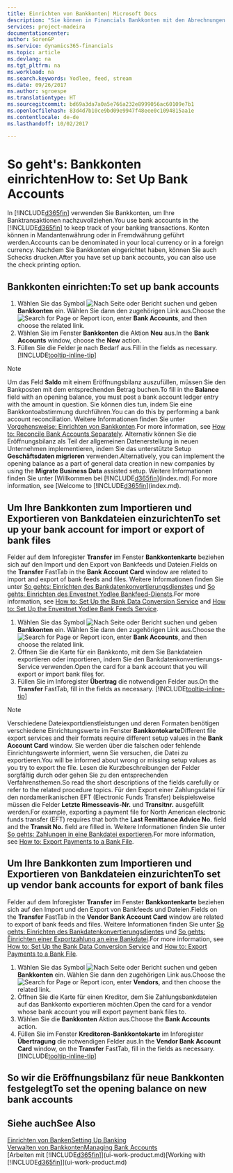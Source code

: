 ```yaml
---
title: Einrichten von Bankkonten| Microsoft Docs
description: "Sie können in Financials Bankkonten mit den Abrechnungen der Bank ausgleichen."
services: project-madeira
documentationcenter: 
author: SorenGP
ms.service: dynamics365-financials
ms.topic: article
ms.devlang: na
ms.tgt_pltfrm: na
ms.workload: na
ms.search.keywords: Yodlee, feed, stream
ms.date: 09/26/2017
ms.author: sgroespe
ms.translationtype: HT
ms.sourcegitcommit: bd69a3da7a0a5e766a232e8999056ac60109e7b1
ms.openlocfilehash: 83d4d7b10ce9bd09e9947f48eee0c1094815aa1e
ms.contentlocale: de-de
ms.lasthandoff: 10/02/2017

---
```

# <a name="how-to-set-up-bank-accounts"></a><span data-ttu-id="877a4-103">So geht's: Bankkonten einrichten</span><span class="sxs-lookup"><span data-stu-id="877a4-103">How to: Set Up Bank Accounts</span></span>
<span data-ttu-id="877a4-104">In [!INCLUDE[d365fin](includes/d365fin_md.md)] verwenden Sie Bankkonten, um Ihre Banktransaktionen nachzuvollziehen.</span><span class="sxs-lookup"><span data-stu-id="877a4-104">You use bank accounts in the [!INCLUDE[d365fin](includes/d365fin_md.md)] to keep track of your banking transactions.</span></span> <span data-ttu-id="877a4-105">Konten können in Mandantenwährung oder in Fremdwährung geführt werden.</span><span class="sxs-lookup"><span data-stu-id="877a4-105">Accounts can be denominated in your local currency or in a foreign currency.</span></span> <span data-ttu-id="877a4-106">Nachdem Sie Bankkonten eingerichtet haben, können Sie auch Schecks drucken.</span><span class="sxs-lookup"><span data-stu-id="877a4-106">After you have set up bank accounts, you can also use the check printing option.</span></span>

## <a name="to-set-up-bank-accounts"></a><span data-ttu-id="877a4-107">Bankkonten einrichten:</span><span class="sxs-lookup"><span data-stu-id="877a4-107">To set up bank accounts</span></span>
1. <span data-ttu-id="877a4-108">Wählen Sie das Symbol ![Nach Seite oder Bericht suchen](media/ui-search/search_small.png "Nach Seite oder Bericht suchen") und geben **Bankkonten** ein. Wählen Sie dann den zugehörigen Link aus.</span><span class="sxs-lookup"><span data-stu-id="877a4-108">Choose the ![Search for Page or Report](media/ui-search/search_small.png "Search for Page or Report icon") icon, enter **Bank Accounts**, and then choose the related link.</span></span>
2. <span data-ttu-id="877a4-109">Wählen Sie im Fenster **Bankkonten** die Aktion **Neu** aus.</span><span class="sxs-lookup"><span data-stu-id="877a4-109">In the **Bank Accounts** window, choose the **New** action.</span></span>
3. <span data-ttu-id="877a4-110">Füllen Sie die Felder je nach Bedarf aus.</span><span class="sxs-lookup"><span data-stu-id="877a4-110">Fill in the fields as necessary.</span></span> [!INCLUDE[tooltip-inline-tip](includes/tooltip-inline-tip_md.md)]

> [!NOTE]
> <span data-ttu-id="877a4-111">Um das Feld **Saldo** mit einem Eröffnungsbilanz auszufüllen, müssen Sie den Bankposten mit dem entsprechenden Betrag buchen.</span><span class="sxs-lookup"><span data-stu-id="877a4-111">To fill in the **Balance** field with an opening balance, you must post a bank account ledger entry with the amount in question.</span></span> <span data-ttu-id="877a4-112">Sie können dies tun, indem Sie eine Bankkontoabstimmung durchführen.</span><span class="sxs-lookup"><span data-stu-id="877a4-112">You can do this by performing a bank account reconciliation.</span></span> <span data-ttu-id="877a4-113">Weitere Informationen finden Sie unter [Vorgehensweise: Einrichten von Bankkonten](bank-how-reconcile-bank-accounts-separately.md).</span><span class="sxs-lookup"><span data-stu-id="877a4-113">For more information, see [How to: Reconcile Bank Accounts Separately](bank-how-reconcile-bank-accounts-separately.md).</span></span> <span data-ttu-id="877a4-114">Alternativ können Sie die Eröffnungsbilanz als Teil der allgemeinen Datenerstellung in neuen Unternehmen implementieren, indem Sie das unterstützte Setup **Geschäftsdaten migrieren** verwenden.</span><span class="sxs-lookup"><span data-stu-id="877a4-114">Alternatively, you can implement the opening balance as a part of general data creation in new companies by using the **Migrate Business Data** assisted setup.</span></span> <span data-ttu-id="877a4-115">Weitere Informationen finden Sie unter [Willkommen bei [!INCLUDE[d365fin](includes/d365fin_md.md)](index.md).</span><span class="sxs-lookup"><span data-stu-id="877a4-115">For more information, see [Welcome to [!INCLUDE[d365fin](includes/d365fin_md.md)](index.md).</span></span>

## <a name="to-set-up-your-bank-account-for-import-or-export-of-bank-files"></a><span data-ttu-id="877a4-116">Um Ihre Bankkonten zum Importieren und Exportieren von Bankdateien einzurichten</span><span class="sxs-lookup"><span data-stu-id="877a4-116">To set up your bank account for import or export of bank files</span></span>
<span data-ttu-id="877a4-117">Felder auf dem Inforegister **Transfer** im Fenster **Bankkontenkarte** beziehen sich auf den Import und den Export von Bankfeeds und Dateien.</span><span class="sxs-lookup"><span data-stu-id="877a4-117">Fields on the **Transfer** FastTab in the **Bank Account Card** window are related to import and export of bank feeds and files.</span></span> <span data-ttu-id="877a4-118">Weitere Informationen finden Sie unter [So gehts: Einrichten des Bankdatenkonvertierungsdienstes](bank-how-setup-bank-data-conversion-service.md) und [So gehts: Einrichten des Envestnet Yodlee Bankfeed-Diensts](bank-how-setup-bank-statement-service.md).</span><span class="sxs-lookup"><span data-stu-id="877a4-118">For more information, see [How to: Set Up the Bank Data Conversion Service](bank-how-setup-bank-data-conversion-service.md) and [How to: Set Up the Envestnet Yodlee Bank Feeds Service](bank-how-setup-bank-statement-service.md).</span></span>

1. <span data-ttu-id="877a4-119">Wählen Sie das Symbol ![Nach Seite oder Bericht suchen](media/ui-search/search_small.png "Nach Seite oder Bericht suchen") und geben **Bankkonten** ein. Wählen Sie dann den zugehörigen Link aus.</span><span class="sxs-lookup"><span data-stu-id="877a4-119">Choose the ![Search for Page or Report](media/ui-search/search_small.png "Search for Page or Report icon") icon, enter **Bank Accounts**, and then choose the related link.</span></span>
2. <span data-ttu-id="877a4-120">Öffnen Sie die Karte für ein Bankkonto, mit dem Sie Bankdateien exportieren oder importieren, indem Sie den Bankdatenkonvertierungs-Service verwenden.</span><span class="sxs-lookup"><span data-stu-id="877a4-120">Open the card for a bank account that you will export or import bank files for.</span></span>
3. <span data-ttu-id="877a4-121">Füllen Sie im Inforegister **Übertrag** die notwendigen Felder aus.</span><span class="sxs-lookup"><span data-stu-id="877a4-121">On the **Transfer** FastTab, fill in the fields as necessary.</span></span> [!INCLUDE[tooltip-inline-tip](includes/tooltip-inline-tip_md.md)]

> [!NOTE]  
>   <span data-ttu-id="877a4-122">Verschiedene Dateiexportdienstleistungen und deren Formaten benötigen verschiedene Einrichtungswerte im Fenster **Bankkontokarte**</span><span class="sxs-lookup"><span data-stu-id="877a4-122">Different file export services and their formats require different setup values in the **Bank Account Card** window.</span></span> <span data-ttu-id="877a4-123">Sie werden über die falschen oder fehlende Einrichtungswerte informiert, wenn Sie versuchen, die Datei zu exportieren.</span><span class="sxs-lookup"><span data-stu-id="877a4-123">You will be informed about wrong or missing setup values as you try to export the file.</span></span> <span data-ttu-id="877a4-124">Lesen die Kurzbeschreibungen der Felder sorgfältig durch oder gehen Sie zu den entsprechenden Verfahrensthemen.</span><span class="sxs-lookup"><span data-stu-id="877a4-124">So read the short descriptions of the fields carefully or refer to the related procedure topics.</span></span> <span data-ttu-id="877a4-125">Für den Export einer Zahlungsdatei für den nordamerikanischen EFT (Electronic Funds Transfer) beispielsweise müssen die Felder **Letzte Rimesseavis-Nr.** und **Transitnr.** ausgefüllt werden.</span><span class="sxs-lookup"><span data-stu-id="877a4-125">For example, exporting a payment file for North American electronic funds transfer (EFT) requires that both the **Last Remittance Advice No.** field and the **Transit No.** field are filled in.</span></span> <span data-ttu-id="877a4-126">Weitere Informationen finden Sie unter [So gehts: Zahlungen in eine Bankdatei exportieren](payables-how-export-payments-bank-file.md).</span><span class="sxs-lookup"><span data-stu-id="877a4-126">For more information, see [How to: Export Payments to a Bank File](payables-how-export-payments-bank-file.md).</span></span>

## <a name="to-set-up-vendor-bank-accounts-for-export-of-bank-files"></a><span data-ttu-id="877a4-127">Um Ihre Bankkonten zum Importieren und Exportieren von Bankdateien einzurichten</span><span class="sxs-lookup"><span data-stu-id="877a4-127">To set up vendor bank accounts for export of bank files</span></span>
<span data-ttu-id="877a4-128">Felder auf dem Inforegister **Transfer** im Fenster **Bankkontenkarte** beziehen sich auf den Import und den Export von Bankfeeds und Dateien.</span><span class="sxs-lookup"><span data-stu-id="877a4-128">Fields on the **Transfer** FastTab in the **Vendor Bank Account Card** window are related to export of bank feeds and files.</span></span> <span data-ttu-id="877a4-129">Weitere Informationen finden Sie unter [So gehts: Einrichten des Bankdatenkonvertierungsdientes](bank-how-setup-bank-data-conversion-service.md) und [So gehts: Einrichten einer Exportzahlung an eine Bankdatei](payables-how-export-payments-bank-file.md).</span><span class="sxs-lookup"><span data-stu-id="877a4-129">For more information, see [How to: Set Up the Bank Data Conversion Service](bank-how-setup-bank-data-conversion-service.md) and [How to: Export Payments to a Bank File](payables-how-export-payments-bank-file.md).</span></span>

1. <span data-ttu-id="877a4-130">Wählen Sie das Symbol ![Nach Seite oder Bericht suchen](media/ui-search/search_small.png "Nach Seite oder Bericht suchen") und geben **Bankkonten** ein. Wählen Sie dann den zugehörigen Link aus.</span><span class="sxs-lookup"><span data-stu-id="877a4-130">Choose the ![Search for Page or Report](media/ui-search/search_small.png "Search for Page or Report icon") icon, enter **Vendors**, and then choose the related link.</span></span>
2. <span data-ttu-id="877a4-131">Öffnen Sie die Karte für einen Kreditor, dem Sie Zahlungsbankdateien auf das Bankkonto exportieren möchten.</span><span class="sxs-lookup"><span data-stu-id="877a4-131">Open the card for a vendor whose bank account you will export payment bank files to.</span></span>
3. <span data-ttu-id="877a4-132">Wählen Sie die **Bankkonten** Aktion aus.</span><span class="sxs-lookup"><span data-stu-id="877a4-132">Choose the **Bank Accounts** action.</span></span>
3. <span data-ttu-id="877a4-133">Füllen Sie im Fenster **Kreditoren-Bankkontokarte** im Inforegister **Übertragung** die notwendigen Felder aus.</span><span class="sxs-lookup"><span data-stu-id="877a4-133">In the **Vendor Bank Account Card** window, on the **Transfer** FastTab, fill in the fields as necessary.</span></span> [!INCLUDE[tooltip-inline-tip](includes/tooltip-inline-tip_md.md)]

## <a name="to-set-the-opening-balance-on-new-bank-accounts"></a><span data-ttu-id="877a4-134">So wir die Eröffnungsbilanz für neue Bankkonten festgelegt</span><span class="sxs-lookup"><span data-stu-id="877a4-134">To set the opening balance on new bank accounts</span></span>


## <a name="see-also"></a><span data-ttu-id="877a4-135">Siehe auch</span><span class="sxs-lookup"><span data-stu-id="877a4-135">See Also</span></span>
[<span data-ttu-id="877a4-136">Einrichten von Banken</span><span class="sxs-lookup"><span data-stu-id="877a4-136">Setting Up Banking</span></span>](bank-setup-banking.md)  
[<span data-ttu-id="877a4-137">Verwalten von Bankkonten</span><span class="sxs-lookup"><span data-stu-id="877a4-137">Managing Bank Accounts</span></span>](bank-manage-bank-accounts.md)  
<span data-ttu-id="877a4-138">[Arbeiten mit [!INCLUDE[d365fin](includes/d365fin_md.md)]](ui-work-product.md)</span><span class="sxs-lookup"><span data-stu-id="877a4-138">[Working with [!INCLUDE[d365fin](includes/d365fin_md.md)]](ui-work-product.md)</span></span>

